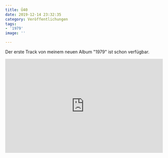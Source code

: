 ```yaml
---
title: Ü40
date: 2019-12-14 23:32:35
category: Veröffentlichungen
tags:
- '1979'
image: ''

---
```


Der erste Track von meinem neuen Album "1979" ist schon verfügbar.

<iframe width="100%" height="300" scrolling="no" frameborder="no" allow="autoplay" src="https://w.soundcloud.com/player/?url=https%3A//api.soundcloud.com/tracks/724444825&color=%23ff5500&auto\_play=false&hide\_related=false&show\_comments=true&show\_user=true&show\_reposts=false&show\_teaser=true&visual=true"></iframe>
